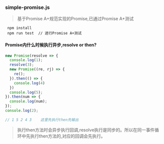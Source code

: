 ### simple-promise.js
> 基于Promise A+规范实现的Promise,已通过Promise A+测试

```console
 npm install 
 npm run test  // 进行Promise A+测试
```

#### Promise内什么时候执行异步,resolve or then?
```js
new Promise(resolve => {
  console.log(1);
  resolve(3);
  new Promise((re, rj) => {
    re();
  }).then(() => {
    console.log(4)
  })
  console.log(5);
}).then(num => {
  console.log(num);
});
console.log(2);
 
// 1 5 2 4 3    这里先执行then先输出
```
> 执行then方法时会异步执行回调,resolve执行是同步的。所以在同一事件循环中先执行then方法的,对应的回调会先执行。